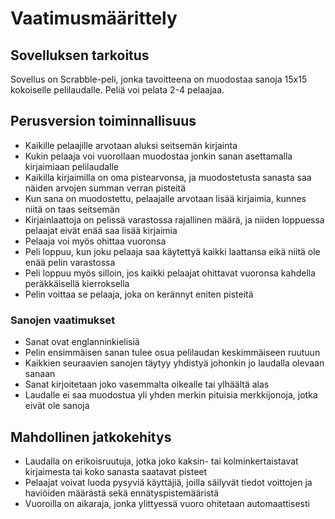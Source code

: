 # Vaatimusmäärittely

## Sovelluksen tarkoitus

Sovellus on Scrabble-peli, jonka tavoitteena on muodostaa sanoja 15x15 kokoiselle pelilaudalle. Peliä voi pelata 2-4 pelaajaa.

## Perusversion toiminnallisuus

- Kaikille pelaajille arvotaan aluksi seitsemän kirjainta
- Kukin pelaaja voi vuorollaan muodostaa jonkin sanan asettamalla kirjaimiaan pelilaudalle
- Kaikilla kirjaimilla on oma pistearvonsa, ja muodostetusta sanasta saa näiden arvojen summan verran pisteitä
- Kun sana on muodostettu, pelaajalle arvotaan lisää kirjaimia, kunnes niitä on taas seitsemän
- Kirjainlaattoja on pelissä varastossa rajallinen määrä, ja niiden loppuessa pelaajat eivät enää saa lisää kirjaimia
- Pelaaja voi myös ohittaa vuoronsa
- Peli loppuu, kun joku pelaaja saa käytettyä kaikki laattansa eikä niitä ole enää pelin varastossa
- Peli loppuu myös silloin, jos kaikki pelaajat ohittavat vuoronsa kahdella peräkkäisellä kierroksella
- Pelin voittaa se pelaaja, joka on kerännyt eniten pisteitä

### Sanojen vaatimukset

- Sanat ovat englanninkielisiä
- Pelin ensimmäisen sanan tulee osua pelilaudan keskimmäiseen ruutuun
- Kaikkien seuraavien sanojen täytyy yhdistyä johonkin jo laudalla olevaan sanaan
- Sanat kirjoitetaan joko vasemmalta oikealle tai ylhäältä alas
- Laudalle ei saa muodostua yli yhden merkin pituisia merkkijonoja, jotka eivät ole sanoja

## Mahdollinen jatkokehitys

- Laudalla on erikoisruutuja, jotka joko kaksin- tai kolminkertaistavat kirjaimesta tai koko sanasta saatavat pisteet
- Pelaajat voivat luoda pysyviä käyttäjiä, joilla säilyvät tiedot voittojen ja haviöiden määrästä sekä ennätyspistemääristä
- Vuoroilla on aikaraja, jonka ylittyessä vuoro ohitetaan automaattisesti
